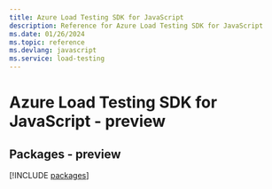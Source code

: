 ```yaml
---
title: Azure Load Testing SDK for JavaScript
description: Reference for Azure Load Testing SDK for JavaScript
ms.date: 01/26/2024
ms.topic: reference
ms.devlang: javascript
ms.service: load-testing
---
```

# Azure Load Testing SDK for JavaScript - preview
## Packages - preview
[!INCLUDE [packages](load-testing-index.md)]